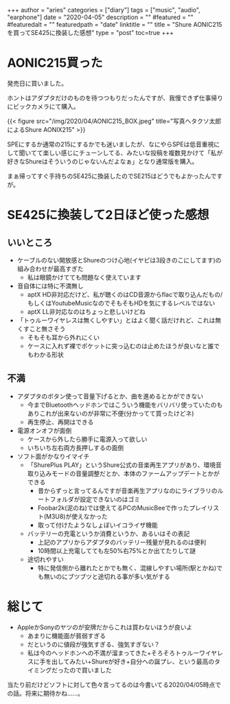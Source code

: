 +++
author = "aries"
categories = ["diary"]
tags = ["music", "audio", "earphone"]
date = "2020-04-05"
description = ""
#featured = ""
#featuredalt = ""
featuredpath = "date"
linktitle = ""
title = "Shure AONIC215を買ってSE425に換装した感想"
type = "post"
toc=true
+++


# AONIC215買った

発売日に買いました。

ホントはアダプタだけのものを待つつもりだったんですが、我慢できず仕事帰りにビックカメラにて購入。

{{< figure src="/img/2020/04/AONIC215_BOX.jpeg" title="写真ヘタクソ太郎によるShure AONIX215" >}}

SPEにするか通常の215にするかでも迷いましたが、なにやらSPEは低音重視にして聞いてて楽しい感じにチューンしてる、みたいな投稿を複数見かけて「私が好きなShureはそういうのじゃないんだよなぁ」となり通常版を購入。

まぁ帰ってすぐ手持ちのSE425に換装したのでSE215はどうでもよかったんですが。

# SE425に換装して2日ほど使った感想

## いいところ

- ケーブルのない開放感とShureのつけ心地(イヤピは3段きのこにしてます)の組み合わせが最高すぎた
  - 私は眼鏡かけてても問題なく使えています
- 音自体には特に不満無し
  - aptX HD非対応だけど、私が聴くのはCD音源からflacで取り込んだもの/もしくはYoutubeMusicなのでそもそもHDを気にするレベルではない
  - aptX LL非対応なのはちょっと悲しいけどね
- 「トゥルーワイヤレスは無くしやすい」とはよく聞く話だけれど、これは無くすこと無さそう
  - そもそも耳から外れにくい
  - ケースに入れず裸でポケットに突っ込むのは止めたほうが良いなと誰でもわかる形状


## 不満

- アダプタのボタン使って音量下げるとか、曲を進めるとかができない
  - 今までBluetoothヘッドホンではこういう機能をバリバリ使っていたのもありこれが出来ないのが非常に不便(分かってて買ったけどネ)
  - 再生停止、再開はできる
- 電源オンオフが面倒
  - ケースから外したら勝手に電源入って欲しい
  - いちいち左右両方長押しするの面倒
- ソフト面がかなりイマイチ
  - 「ShurePlus PLAY」というShure公式の音楽再生アプリがあり、環境音取り込みモードの音量調整だとか、本体のファームアップデートとかができる
    - 昔からずっと言ってるんですが音楽再生アプリなのにライブラリのルートフォルダが設定できないのはゴミ
    - Foobar2k(泥のね)では使えてるPCのMusicBeeで作ったプレイリスト(M3U8)が使えなかった
    - 取って付けたようなしょぼいイコライザ機能
  - バッテリーの充電というか消費というか、あるいはその表記
    - 上記のアプリからアダプタのバッテリー残量が見れるのは便利
    - 10時間以上充電してても左50%右75%とか出てたりして謎
  - 途切れやすい
    - 特に発信側から離れたとかでも無く、混線しやすい場所(駅とかね)でも無いのにブツブツと途切れる事が多い気がする

# 総じて

- AppleかSonyのヤツのが安牌だからこれは買わないほうが良いよ
  - あまりに機能面が貧弱すぎる
  - だというのに値段が強気すぎる、強気すぎない？
  - 私は今のヘッドホンへの不満が溜まってきた+そろそろトゥルーワイヤレスに手を出してみたい+Shureが好き+自分への誕プレ、という最高のタイミングだったので買いました

当たり前だけどソフトに対して色々言ってるのは今書いてる2020/04/05時点での話。将来に期待かね……。

